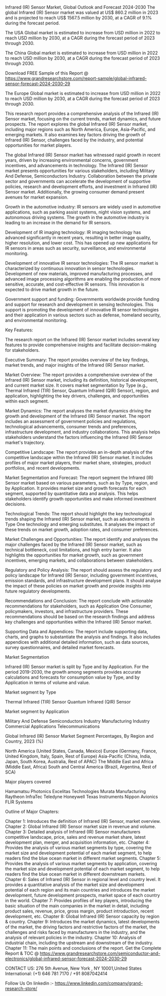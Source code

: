 Infrared (IR) Sensor Market, Global Outlook and Forecast 2024-2030
The global Infrared (IR) Sensor market was valued at US$ 860.2 million in 2023 and is projected to reach US$ 1567.5 million by 2030, at a CAGR of 9.1% during the forecast period.

The USA Global market is estimated to increase from USD million in 2022 to reach USD million by 2030, at a CAGR during the forecast period of 2023 through 2030.

The China Global market is estimated to increase from USD million in 2022 to reach USD million by 2030, at a CAGR during the forecast period of 2023 through 2030.

Download FREE Sample of this Report @ https://www.grandresearchstore.com/report-sample/global-infrared-sensor-forecast-2024-2030-29

The Europe Global market is estimated to increase from USD million in 2022 to reach USD million by 2030, at a CAGR during the forecast period of 2023 through 2030.

This research report provides a comprehensive analysis of the Infrared (IR) Sensor market, focusing on the current trends, market dynamics, and future prospects. The report explores the global Infrared (IR) Sensor market, including major regions such as North America, Europe, Asia-Pacific, and emerging markets. It also examines key factors driving the growth of Infrared (IR) Sensor, challenges faced by the industry, and potential opportunities for market players.

The global Infrared (IR) Sensor market has witnessed rapid growth in recent years, driven by increasing environmental concerns, government incentives, and advancements in technology. The Infrared (IR) Sensor market presents opportunities for various stakeholders, including Military And Defense, Semiconductors Industry. Collaboration between the private sector and governments can accelerate the development of supportive policies, research and development efforts, and investment in Infrared (IR) Sensor market. Additionally, the growing consumer demand present avenues for market expansion.

Growth in the automotive industry: IR sensors are widely used in automotive applications, such as parking assist systems, night vision systems, and autonomous driving systems. The growth in the automotive industry is leading to an increase in the demand for IR sensors.

Development of IR imaging technology: IR imaging technology has advanced significantly in recent years, resulting in better image quality, higher resolution, and lower cost. This has opened up new applications for IR sensors in areas such as security, surveillance, and environmental monitoring.

Development of innovative IR sensor technologies: The IR sensor market is characterized by continuous innovation in sensor technologies. Development of new materials, improved manufacturing processes, and advanced image processing algorithms are enabling the production of more sensitive, accurate, and cost-effective IR sensors. This innovation is expected to drive market growth in the future.

Government support and funding: Governments worldwide provide funding and support for research and development in sensing technologies. This support is promoting the development of innovative IR sensor technologies and their application in various sectors such as defense, homeland security, and environmental monitoring.

Key Features:

The research report on the Infrared (IR) Sensor market includes several key features to provide comprehensive insights and facilitate decision-making for stakeholders.

Executive Summary: The report provides overview of the key findings, market trends, and major insights of the Infrared (IR) Sensor market.

Market Overview: The report provides a comprehensive overview of the Infrared (IR) Sensor market, including its definition, historical development, and current market size. It covers market segmentation by Type (e.g., Thermal Infrared (TIR) Sensor, Quantum Infrared (QIR) Sensor), region, and application, highlighting the key drivers, challenges, and opportunities within each segment.

Market Dynamics: The report analyses the market dynamics driving the growth and development of the Infrared (IR) Sensor market. The report includes an assessment of government policies and regulations, technological advancements, consumer trends and preferences, infrastructure development, and industry collaborations. This analysis helps stakeholders understand the factors influencing the Infrared (IR) Sensor market's trajectory.

Competitive Landscape: The report provides an in-depth analysis of the competitive landscape within the Infrared (IR) Sensor market. It includes profiles of major market players, their market share, strategies, product portfolios, and recent developments.

Market Segmentation and Forecast: The report segment the Infrared (IR) Sensor market based on various parameters, such as by Type, region, and by Application. It provides market size and growth forecasts for each segment, supported by quantitative data and analysis. This helps stakeholders identify growth opportunities and make informed investment decisions.

Technological Trends: The report should highlight the key technological trends shaping the Infrared (IR) Sensor market, such as advancements in Type One technology and emerging substitutes. It analyses the impact of these trends on market growth, adoption rates, and consumer preferences.

Market Challenges and Opportunities: The report identify and analyses the major challenges faced by the Infrared (IR) Sensor market, such as technical bottleneck, cost limitations, and high entry barrier. It also highlights the opportunities for market growth, such as government incentives, emerging markets, and collaborations between stakeholders.

Regulatory and Policy Analysis: The report should assess the regulatory and policy landscape for Infrared (IR) Sensor, including government incentives, emission standards, and infrastructure development plans. It should analyse the impact of these policies on market growth and provide insights into future regulatory developments.

Recommendations and Conclusion: The report conclude with actionable recommendations for stakeholders, such as Application One Consumer, policymakers, investors, and infrastructure providers. These recommendations should be based on the research findings and address key challenges and opportunities within the Infrared (IR) Sensor market.

Supporting Data and Appendices: The report include supporting data, charts, and graphs to substantiate the analysis and findings. It also includes appendices with additional detailed information, such as data sources, survey questionnaires, and detailed market forecasts.

Market Segmentation

Infrared (IR) Sensor market is split by Type and by Application. For the period 2019-2030, the growth among segments provides accurate calculations and forecasts for consumption value by Type, and by Application in terms of volume and value.

Market segment by Type

Thermal Infrared (TIR) Sensor
Quantum Infrared (QIR) Sensor

Market segment by Application

Military And Defense
Semiconductors Industry
Manufacturing Industry
Commercial Applications
Telecommunications

Global Infrared (IR) Sensor Market Segment Percentages, By Region and Country, 2023 (%)

North America (United States, Canada, Mexico)
Europe (Germany, France, United Kingdom, Italy, Spain, Rest of Europe)
Asia-Pacific (China, India, Japan, South Korea, Australia, Rest of APAC)
The Middle East and Africa (Middle East, Africa)
South and Central America (Brazil, Argentina, Rest of SCA)

Major players covered

Hamamatsu Photonics
Excelitas Technologies
Murata Manufacturing
Raytheon
InfraTec
Teledyne
Honeywell
Texas Instruments
Nippon Avionics
FLIR Systems

Outline of Major Chapters:

Chapter 1: Introduces the definition of Infrared (IR) Sensor, market overview.
Chapter 2: Global Infrared (IR) Sensor market size in revenue and volume.
Chapter 3: Detailed analysis of Infrared (IR) Sensor manufacturers competitive landscape, price, sales and revenue market share, latest development plan, merger, and acquisition information, etc.
Chapter 4: Provides the analysis of various market segments by type, covering the market size and development potential of each market segment, to help readers find the blue ocean market in different market segments.
Chapter 5: Provides the analysis of various market segments by application, covering the market size and development potential of each market segment, to help readers find the blue ocean market in different downstream markets.
Chapter 6: Sales of Infrared (IR) Sensor in regional level and country level. It provides a quantitative analysis of the market size and development potential of each region and its main countries and introduces the market development, future development prospects, market space of each country in the world.
Chapter 7: Provides profiles of key players, introducing the basic situation of the main companies in the market in detail, including product sales, revenue, price, gross margin, product introduction, recent development, etc.
Chapter 8: Global Infrared (IR) Sensor capacity by region & country.
Chapter 9: Introduces the market dynamics, latest developments of the market, the driving factors and restrictive factors of the market, the challenges and risks faced by manufacturers in the industry, and the analysis of relevant policies in the industry.
Chapter 10: Analysis of industrial chain, including the upstream and downstream of the industry.
Chapter 11: The main points and conclusions of the report.
Get the Complete Report & TOC @ https://www.grandresearchstore.com/semiconductor-and-electronics/global-infrared-sensor-forecast-2024-2030-29

CONTACT US:
276 5th Avenue, New York , NY 10001,United States
International: (+1) 646 781 7170 / +91 8087042414

Follow Us On linkedin :- https://www.linkedin.com/company/grand-research-store/
